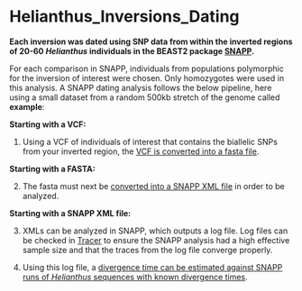 # Helianthus_Inversions_Dating

**Each inversion was dated using SNP data from within the inverted regions of 20-60 *Helianthus* individuals in the BEAST2 package [SNAPP](https://github.com/BEAST2-Dev/SNAPP).**

For each comparison in SNAPP, individuals from populations polymorphic for the inversion of interest were chosen. Only homozygotes were used in this analysis. A SNAPP dating analysis follows the below pipeline, here using a small dataset from a random 500kb stretch of the genome called **example**:

**Starting with a VCF:**
1. Using a VCF of individuals of interest that contains the biallelic SNPs from your inverted region, the [VCF is converted into a fasta file](https://github.com/katlande/Helianthus_Inversions_Dating/tree/master/vcf_to_fasta).

**Starting with a FASTA:**

2. The fasta must next be [converted into a SNAPP XML file](https://github.com/katlande/Helianthus_Inversions_Dating/tree/master/fasta_to_xml) in order to be analyzed. 

**Starting with a SNAPP XML file:**

3. XMLs can be analyzed in SNAPP, which outputs a log file. Log files can be checked in [Tracer](https://github.com/beast-dev/tracer) to ensure the SNAPP analysis had a high effective sample size and that the traces from the log file converge properly. 

4. Using this log file, a [divergence time can be estimated against SNAPP runs of *Helianthus* sequences with known divergence times](https://github.com/katlande/Helianthus_Inversions_Dating/tree/master/output_analysis). 
